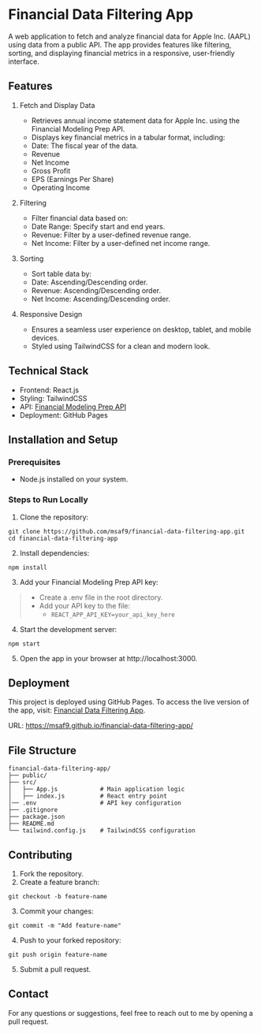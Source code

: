 # Financial Data Filtering App
A web application to fetch and analyze financial data for Apple Inc. (AAPL) using data from a public API. The app provides features like filtering, sorting, and displaying financial metrics in a responsive, user-friendly interface.

## Features
1. Fetch and Display Data
    - Retrieves annual income statement data for Apple Inc. using the Financial Modeling Prep API.
    - Displays key financial metrics in a tabular format, including:
    - Date: The fiscal year of the data.
    - Revenue
    - Net Income
    - Gross Profit
    - EPS (Earnings Per Share)
    - Operating Income

2. Filtering
    - Filter financial data based on:
    - Date Range: Specify start and end years.
    - Revenue: Filter by a user-defined revenue range.
    - Net Income: Filter by a user-defined net income range.

3. Sorting
    - Sort table data by:
    - Date: Ascending/Descending order.
    - Revenue: Ascending/Descending order.
    - Net Income: Ascending/Descending order.

4. Responsive Design
    - Ensures a seamless user experience on desktop, tablet, and mobile devices.
    - Styled using TailwindCSS for a clean and modern look.

## Technical Stack
- Frontend: React.js
- Styling: TailwindCSS
- API: [Financial Modeling Prep API](https://site.financialmodelingprep.com/developer/docs#income-statements-financial-statements)
- Deployment: GitHub Pages

## Installation and Setup

### Prerequisites
- Node.js installed on your system.

### Steps to Run Locally
1. Clone the repository:
```git
git clone https://github.com/msaf9/financial-data-filtering-app.git
cd financial-data-filtering-app
```

2.	Install dependencies:
```npm
npm install
```

3. Add your Financial Modeling Prep API key:
>   - Create a .env file in the root directory.
>	- Add your API key to the file: 
>       - ```REACT_APP_API_KEY=your_api_key_here```

4.	Start the development server:
```npm
npm start
```

5.	Open the app in your browser at http://localhost:3000.

## Deployment

This project is deployed using GitHub Pages. To access the live version of the app, visit: [Financial Data Filtering App](https://msaf9.github.io/financial-data-filtering-app/).

URL: https://msaf9.github.io/financial-data-filtering-app/

## File Structure
```tree
financial-data-filtering-app/
├── public/
├── src/
│   ├── App.js            # Main application logic
│   ├── index.js          # React entry point
│── .env                  # API key configuration
├── .gitignore
├── package.json
├── README.md
└── tailwind.config.js    # TailwindCSS configuration
```


## Contributing
1.	Fork the repository.
2.	Create a feature branch:
```git
git checkout -b feature-name
```

3.	Commit your changes:
```git
git commit -m "Add feature-name"
```

4.	Push to your forked repository:
```git
git push origin feature-name
```

5.	Submit a pull request.

## Contact

For any questions or suggestions, feel free to reach out to me by opening a pull request.
